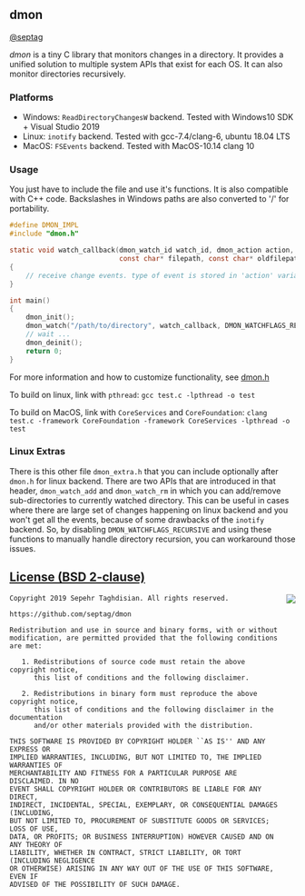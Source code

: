 ## dmon
[@septag](https://twitter.com/septagh)  

_dmon_ is a tiny C library that monitors changes in a directory.
It provides a unified solution to multiple system APIs that exist for each OS. It can also monitor directories recursively. 

### Platforms
- Windows: `ReadDirectoryChangesW` backend. Tested with Windows10 SDK + Visual Studio 2019
- Linux: `inotify` backend. Tested with gcc-7.4/clang-6, ubuntu 18.04 LTS
- MacOS: `FSEvents` backend. Tested with MacOS-10.14 clang 10

### Usage

You just have to include the file and use it's functions. It is also compatible with C++ code.
Backslashes in Windows paths are also converted to '/' for portability.

```c
#define DMON_IMPL
#include "dmon.h"

static void watch_callback(dmon_watch_id watch_id, dmon_action action, const char* rootdir,
                           const char* filepath, const char* oldfilepath, void* user)
{
    // receive change events. type of event is stored in 'action' variable
}

int main() 
{
    dmon_init();
    dmon_watch("/path/to/directory", watch_callback, DMON_WATCHFLAGS_RECURSIVE, NULL); 
    // wait ...
    dmon_deinit();
	return 0;
}
```

For more information and how to customize functionality, see [dmon.h](dmon.h)

To build on linux, link with `pthread`:
```gcc test.c -lpthread -o test```

To build on MacOS, link with `CoreServices` and `CoreFoundation`:
```clang test.c -framework CoreFoundation -framework CoreServices -lpthread -o test```

### Linux Extras
There is this other file `dmon_extra.h` that you can include optionally after `dmon.h` for linux backend. 
There are two APIs that are introduced in that header, `dmon_watch_add` and `dmon_watch_rm` in which you can add/remove 
sub-directories to currently watched directory. This can be useful in cases where there are large set of changes happening 
on linux backend and you won't get all the events, because of some drawbacks of the `inotify` backend. So, by disabling `DMON_WATCHFLAGS_RECURSIVE` and using these functions to manually handle directory recursion, you can workaround those issues.


[License (BSD 2-clause)](https://github.com/septag/dmon/blob/master/LICENSE)
--------------------------------------------------------------------------

<a href="http://opensource.org/licenses/BSD-2-Clause" target="_blank">
<img align="right" src="http://opensource.org/trademarks/opensource/OSI-Approved-License-100x137.png">
</a>

	Copyright 2019 Sepehr Taghdisian. All rights reserved.
	
	https://github.com/septag/dmon
	
	Redistribution and use in source and binary forms, with or without
	modification, are permitted provided that the following conditions are met:
	
	   1. Redistributions of source code must retain the above copyright notice,
	      this list of conditions and the following disclaimer.
	
	   2. Redistributions in binary form must reproduce the above copyright notice,
	      this list of conditions and the following disclaimer in the documentation
	      and/or other materials provided with the distribution.
	
	THIS SOFTWARE IS PROVIDED BY COPYRIGHT HOLDER ``AS IS'' AND ANY EXPRESS OR
	IMPLIED WARRANTIES, INCLUDING, BUT NOT LIMITED TO, THE IMPLIED WARRANTIES OF
	MERCHANTABILITY AND FITNESS FOR A PARTICULAR PURPOSE ARE DISCLAIMED. IN NO
	EVENT SHALL COPYRIGHT HOLDER OR CONTRIBUTORS BE LIABLE FOR ANY DIRECT,
	INDIRECT, INCIDENTAL, SPECIAL, EXEMPLARY, OR CONSEQUENTIAL DAMAGES (INCLUDING,
	BUT NOT LIMITED TO, PROCUREMENT OF SUBSTITUTE GOODS OR SERVICES; LOSS OF USE,
	DATA, OR PROFITS; OR BUSINESS INTERRUPTION) HOWEVER CAUSED AND ON ANY THEORY OF
	LIABILITY, WHETHER IN CONTRACT, STRICT LIABILITY, OR TORT (INCLUDING NEGLIGENCE
	OR OTHERWISE) ARISING IN ANY WAY OUT OF THE USE OF THIS SOFTWARE, EVEN IF
	ADVISED OF THE POSSIBILITY OF SUCH DAMAGE.
